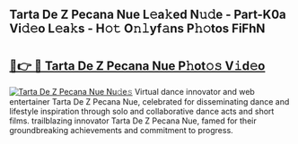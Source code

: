 ## Tarta De Z Pecana Nue L𝚎a𝚔ed N𝚞𝚍e - Part-K0a Vi𝚍𝚎o L𝚎a𝚔s - H𝚘𝚝 O𝚗𝚕yf𝚊ns P𝚑𝚘tos FiFhN

# <h2><a href="http://kfeksmu.oniu.top/?m=Tarta+De+Z+Pecana+Nue">🔗👉 🔴 Tarta De Z Pecana Nue P𝚑ot𝚘𝚜 V𝚒d𝚎o</a></h2>

[![Tarta De Z Pecana Nue Nu𝚍e𝚜](https://i.imgur.com/0qMVB7G.gif)](http://kfeksmu.oniu.top/?m=Tarta+De+Z+Pecana+Nue)
Virtual dance innovator and web entertainer Tarta De Z Pecana Nue, celebrated for disseminating dance and lifestyle inspiration through solo and collaborative dance acts and short films. trailblazing innovator Tarta De Z Pecana Nue, famed for their groundbreaking achievements and commitment to progress.  
